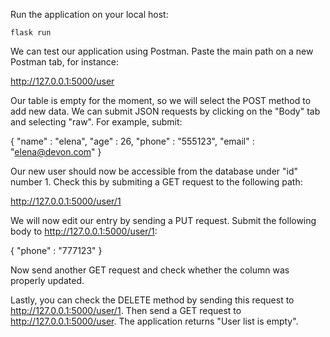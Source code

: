

Run the application on your local host:

`flask run`

We can test our application using Postman. Paste the main path on a new Postman tab, for instance:

http://127.0.0.1:5000/user

Our table is empty for the moment, so we will select the POST method to add new data. We can submit JSON requests by clicking on the &#34;Body&#34; tab and selecting &#34;raw&#34;. For example, submit:


  { &#34;name&#34; : &#34;elena&#34;, &#34;age&#34; : 26, &#34;phone&#34; : &#34;555123&#34;, &#34;email&#34; : &#34;elena@devon.com&#34; }


Our new user should now be accessible from the database under &#34;id&#34; number 1. Check this by submiting a GET request to the following path:

http://127.0.0.1:5000/user/1

We will now edit our entry by sending a PUT request. Submit the following body to http://127.0.0.1:5000/user/1:

  { &#34;phone&#34; : &#34;777123&#34; }

Now send another GET request and check whether the column was properly updated.

Lastly, you can check the DELETE method by sending this request to http://127.0.0.1:5000/user/1. Then send a GET request to http://127.0.0.1:5000/user. The application returns &#34;User list is empty&#34;.




